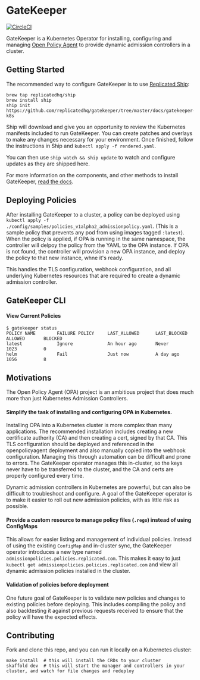 # GateKeeper

[![CircleCI](https://circleci.com/gh/replicatedhq/gatekeeper/tree/master.svg?style=svg)](https://circleci.com/gh/replicatedhq/gatekeeper/tree/master)


GateKeeper is a Kubernetes Operator for installing, configuring and managing [Open Policy Agent](https://www.openpolicyagent.org/) to provide dynamic admission controllers in a cluster.

## Getting Started

The recommended way to configure GateKeeper is to use [Replicated Ship](https://github.com/replicatedhq/ship):

```shell
brew tap replicatedhq/ship
brew install ship
ship init https://github.com/replicatedhq/gatekeeper/tree/master/docs/gatekeeper-k8s
```

Ship will download and give you an opportunity to review the Kubernetes manifests included to run GateKeeper. You can create patches and overlays to make any changes necessary for your environment. Once finished, follow the instructions in Ship and `kubectl apply -f rendered.yaml`.

You can then use `ship watch && ship update` to watch and configure updates as they are shipped here.

For more information on the components, and other methods to install GateKeeper, [read the docs](https://github.com/replicatedhq/gatekeeper/tree/master/docs/).

## Deploying Policies

After installing GateKeeper to a cluster, a policy can be deployed using `kubectl apply -f ./config/samples/policies_v1alpha2_admissionpolicy.yaml`. (This is a sample policy that prevents any pod from using images tagged `:latest`). When the policy is applied, if OPA is running in the same namespace, the controller will delpoy the policy from the YAML to the OPA instance. If OPA is not found, the controller will provision a new OPA instance, and deploy the policy to that new instance, whne it's ready.

This handles the TLS configuration, webhook configuration, and all underlying Kubernetes resources that are required to create a dynamic admission controller.

## GateKeeper CLI

#### View Current Policies

```shell
$ gatekeeper status
POLICY NAME        FAILURE POLICY     LAST_ALLOWED      LAST_BLOCKED          ALLOWED       BLOCKED
latest             Ignore             An hour ago       Never                 1023          0
helm               Fail               Just now          A day ago             1056          8
```

## Motivations

The Open Policy Agent (OPA) project is an ambitious project that does much more than just Kubernetes Admission Controllers.

#### Simplify the task of installing and configuring OPA in Kubernetes.
Installing OPA into a Kubernetes cluster is more complex than many applications. The recommended installation includes creating a new certificate authority (CA) and then creating a cert, signed by that CA. This TLS configuration should be deployed and referenced in the openpolicyagent deployment and also manually copied into the webhook configuration. Managing this through automation can be difficult and prone to errors. The GateKeeper operator manages this in-cluster, so the keys never have to be transferred to the cluster, and the CA and certs are properly configured every time.

Dynamic admission controllers in Kubernetes are powerful, but can also be difficult to troubleshoot and configure. A goal of the GateKeeper operator is to make it easier to roll out new admission policies, with as little risk as possible.

#### Provide a custom resource to manage policy files (`.rego`) instead of using ConfigMaps
This allows for easier listing and management of individual policies. Instead of using the existing `ConfigMap` and in-cluster sync, the GateKeeper operator introduces a new type named `admissionpolicies.policies.replicated.com`. This makes it easy to just `kubectl get admissionpolicies.policies.replicated.com` and view all dynamic admission policies installed in the cluster.

#### Validation of policies before deployment
One future goal of GateKeeper is to validate new policies and changes to existing policies before deploying. This includes compiling the policy and also backtesting it against previous requests received to ensure that the policy will have the expected effects.

## Contributing

Fork and clone this repo, and you can run it locally on a Kubernetes cluster:

```shell
make install  # this will install the CRDs to your cluster
skaffold dev  # this will start the manager and controllers in your cluster, and watch for file changes and redeploy
```

